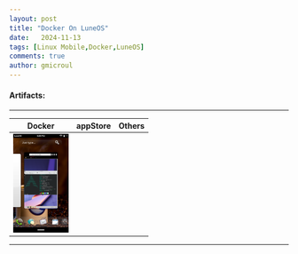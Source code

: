 ```yaml
---
layout: post
title: "Docker On LuneOS"
date:   2024-11-13
tags: [Linux Mobile,Docker,LuneOS]
comments: true
author: gmicroul
---
```


#### Artifacts:

---

|  **Docker**  |  **appStore**  |  **Others**  | 
|--------------|----------------|--------------|
|<style>.custom-image {width: 100px;height: auto;}</style><img src="images/luneos-docker.png" alt="image" class="custom-image">   | 
 
 ---

